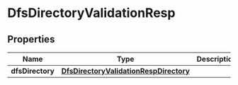 # DfsDirectoryValidationResp

## Properties
Name | Type | Description | Notes
------------ | ------------- | ------------- | -------------
**dfsDirectory** | [**DfsDirectoryValidationRespDirectory**](DfsDirectoryValidationRespDirectory.md) |  | 
